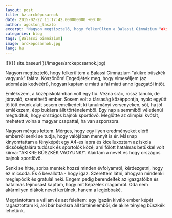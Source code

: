```yaml
---
layout: post
title: Az arcképcsarnok
date: 2015-02-22 11:17:42.000000000 +00:00
author: agoston_laszlo
excerpt: "Nagyon megtisztelő, hogy felkerültem a Balassi Gimnázium "akikre büszkék vagyunk" falára. Köszönöm! Engedjétek meg, hogy elmeséljem (az adomázás kedvéért), hogyan kaptam e miatt a fal miatt anno igazgatói intőt."
categories: blog
tags: [Balassi Gimnázium]
image: arckepcsarnok.jpg
lang: hu
---
```


![]({{ site.baseurl }}/images/arckepcsarnok.jpg)

Nagyon megtisztelő, hogy felkerültem a Balassi Gimnázium "akikre büszkék vagyunk" falára. Köszönöm! Engedjétek meg, hogy elmeséljem (az adomázás kedvéért), hogyan kaptam e miatt a fal miatt anno igazgatói intőt.

Emlékszem, a középiskolámban volt egy fiú. Vézna srác, rossz tanuló, de jóravaló, szerethető ember. Sosem volt a társaság középpontja, nyolc együtt töltött évünk alatt sosem emelkedett ki tanulmányi versenyeken, sőt, ha jól emlékszem, épp bukásra állt történelemből.
Egy nap a semmiből véletlenül megtudtuk, hogy országos bajnok sportlövő. Meglőtte az olimpiai kvótát, mehetett volna a magyar csapattal, ha van szponzora.

Nagyon mérges lettem. Mérges, hogy egy ilyen eredményeket elérő emberről senki se tudja, hogy valójában mennyit is ér. Másnap kinyomtattam a fényképét egy A4-es lapra és kicelluxoztam az iskola dicsőségfalára tudósok és sportolók közé, ami fölött hatalmas betűkkel volt kiírva: "AKIKRE BÜSZKÉK VAGYUNK!". Aláírtam a nevét és hogy országos bajnok sportlövő.

Senki se hitte, sorba mentek hozzá minden évfolyamról, kérdezgetni, hogy ez micsoda. És ő bevallotta - hogy igaz. Szerettem látni, ahogyan mindenki meglepődik és gratulál neki. Engem pedig berendeltek az igazgatóiba és hatalmas fejmosást kaptam, hogy mit képzelek magamról. Oda nem akármilyen diákok nevei kerülnek, hanem a legjobbaké.

Megrántottam a vállam és azt feleltem: egy igazán kiváló ember képét ragasztottam ki, aki bár bukásra áll történelemből, de akire tényleg büszkék lehetünk.
